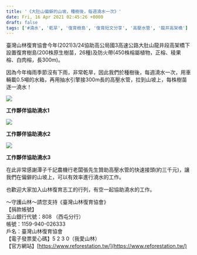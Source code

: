 ```yaml
---
title: '《大肚山偏僻的山坡，種樹後，每週澆水一次》'
date: Fri, 16 Apr 2021 02:45:26 +0000
draft: false
tags: ['#澆水', '乾旱', '復育樹島', '復育短文分享', '高壓水管', '龍井高架橋']
---
```


臺灣山林復育協會今年(2021)3/24協助高公局國3高速公路大肚山龍井段高架橋下設置復育樹島(200株原生樹苗，26種)及防火帶(450株榕屬植物，正榕、稜果榕、白肉榕，長300m)。

因為今年梅雨季節沒有下雨，非常乾旱，因此我們於種樹後，每週澆水一次，用車輛載0.5噸的水箱，再用抽水引擎接300m長的高壓水管，拉到山坡上，每株樹苗逐一澆水！

![](https://www.reforestation.tw/wp-content/uploads/2021/04/timeline_20210415_211544.jpg)

**工作夥伴協助澆水1**

![](https://www.reforestation.tw/wp-content/uploads/2021/04/timeline_20210415_211634.jpg)

**工作夥伴協助澆水2**

![](https://www.reforestation.tw/wp-content/uploads/2021/04/timeline_20210415_211704.jpg)

**工作夥伴協助澆水3**

在此非常感謝潭子千記農機行老闆張先生贊助高壓水管的快速接頭(約三千元)，讓我們在偏僻的山坡上，可以有效率進行澆水的工作。

也歡迎大家加入山林復育志工的行列，有空一起協助澆水的工作。

～守護山林～請您支持《臺灣山林復育協會》  
【捐款帳號】  
玉山銀行代號：808 （西屯分行）   
帳號：1159-940-026333  
戶名：臺灣山林復育協會  
【電子發票愛心碼】5 2 3 0（我愛山林）  
【官方網站】[https://www.reforestation.tw/](https://www.reforestation.tw/)